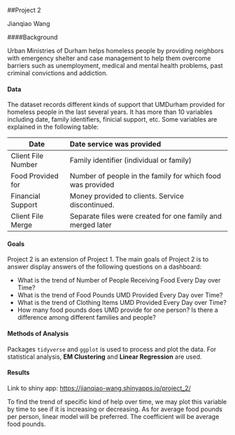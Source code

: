 ##Project 2

Jianqiao Wang

####Background

Urban Ministries of Durham helps homeless people by providing neighbors with emergency shelter and case management to help them overcome barriers such as unemployment, medical and mental health problems, past criminal convictions and addiction.

#### Data

The dataset records different kinds of support that UMDurham provided for homeless people in the last several years. It has more than 10 variables including date, family identifiers, finicial support, etc. Some variables are explained in the following table:

| Date               | Date service was provided                                   |
| ------------------ | :---------------------------------------------------------- |
| Client File Number | Family identifier (individual or family)                    |
| Food Provided for  | Number of people in the family for which food was provided  |
| Financial Support  | Money provided to clients. Service discontinued.            |
| Client File Merge  | Separate files were created for one family and merged later |

#### Goals

Project 2 is an extension of Project 1. The main goals of Project 2 is to answer display answers of the following questions on a dashboard:

- What is the trend of Number of People Receiving Food Every Day over Time?
- What is the trend of Food Pounds UMD Provided Every Day over Time?
- What is the trend of Clothing Items UMD Provided Every Day over Time?
- How many food pounds does UMD provide for one person? Is there a difference among different families and people?

#### Methods of Analysis

Packages ```tidyverse``` and ```ggplot``` is used to process and plot the data. For statistical analysis, **EM Clustering** and **Linear Regression** are used.

#### Results

Link to shiny app: <https://jianqiao-wang.shinyapps.io/project_2/>

To find the trend of specific kind of help over time, we may plot this variable by time to see if it is increasing or decreasing. As for average food pounds per person, linear model will be preferred. The coefficient will be average food pounds.

